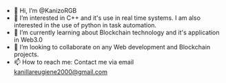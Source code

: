 - 👋 Hi, I’m @KanizoRGB
- 👀 I’m interested in C++ and it's use in real time systems. I am also interested in the use of python in task automation.
- 🌱 I’m currently learning about Blockchain technology and it's application in Web3.0
- 💞️ I’m looking to collaborate on any Web development and Blockchain projects.
- 📫 How to reach me: Contact me via email kanillareugiene2000@gmail.com

<!---
KanizoRGB/KanizoRGB is a ✨ special ✨ repository because its `README.md` (this file) appears on your GitHub profile.
You can click the Preview link to take a look at your changes.
--->
